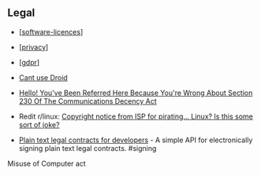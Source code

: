 Legal
-----


* [[software-licences]]
* [[privacy]]
* [[gdpr]]

* [Cant use Droid](https://www.team-bhp.com/forum/shifting-gears/227923-google-sues-me-using-word-droid-my-company-name-orpheusdroid.html)
* [Hello! You've Been Referred Here Because You're Wrong About Section 230 Of The Communications Decency Act](https://www.techdirt.com/articles/20200531/23325444617/hello-youve-been-referred-here-because-youre-wrong-about-section-230-communications-decency-act.shtml)
* Redit r/linux: [Copyright notice from ISP for pirating... Linux? Is this some sort of joke?](https://www.reddit.com/r/linux/comments/nkztyv/copyright_notice_from_isp_for_pirating_linux_is/)
* [Plain text legal contracts  for developers](https://magistrate.khanna.law/) -  A simple API for electronically signing plain text legal contracts. #signing

Misuse of Computer act



[//begin]: # "Autogenerated link references for markdown compatibility"
[software-licences]: software-licences.md "Software Licences"
[privacy]: privacy.md "Privacy"
[gdpr]: gdpr.md "GDPR"
[//end]: # "Autogenerated link references"